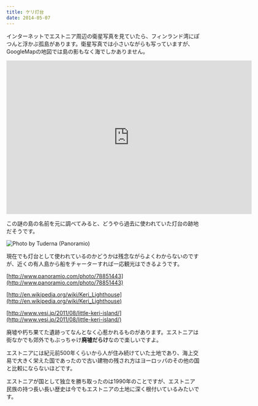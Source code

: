 ```yaml
---
title: ケリ灯台
date: 2014-05-07
---
```


インターネットでエストニア周辺の衛星写真を見ていたら、フィンランド湾にぽつんと浮かぶ孤島があります。衛星写真では小さいながらも写っていますが、GoogleMapの地図では島の影もなく海でしかありません。

<iframe src="https://www.google.com/maps/embed?pb=!1m14!1m12!1m3!1d8052.532454689544!2d25.01894852357724!3d59.697346118065035!2m3!1f0!2f0!3f0!3m2!1i1024!2i768!4f13.1!5e0!3m2!1sja!2see!4v1399451339498" width="640" height="400" frameborder="0"></iframe><br>

この謎の島の名前を元に調べてみると、どうやら過去に使われていた灯台の跡地だそうです。

![Photo by Tuderna (Panoramio)](http://upload.wikimedia.org/wikipedia/commons/thumb/f/fc/Keri_tuletorn.JPG/800px-Keri_tuletorn.JPG)

現在でも灯台として使われているのかどうかは残念ながらよくわからないのですが、近くの有人島から船をチャーターすれば一応観光はできるようです。

[http://www.panoramio.com/photo/78851443](http://www.panoramio.com/photo/78851443)

[http://en.wikipedia.org/wiki/Keri_Lighthouse](http://en.wikipedia.org/wiki/Keri_Lighthouse)

[http://www.vesi.jp/2011/08/little-keri-island/](http://www.vesi.jp/2011/08/little-keri-island/)

廃墟や朽ち果てた遺跡ってなんとなく心惹かれるものがあります。エストニアは街なかでも郊外でもぶっちゃけ**廃墟だらけ**なので楽しいですよ。

エストニアには紀元前500年くらいから人が住み続けていた土地であり、海上交易で大きく栄えた国であったので古い建物の残され方はヨーロッパのその他の国と比較にならないほどです。

エストニアが国として独立を勝ち取ったのは1990年のことですが、エストニア民族の持つ長い長い歴史は今でもエストニアの土地に深く根付いているみたいです。
